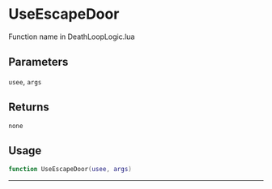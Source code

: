 # UseEscapeDoor
Function name in DeathLoopLogic.lua
## Parameters
`usee`, `args`
## Returns
`none`
## Usage
```lua
function UseEscapeDoor(usee, args)
```
---
